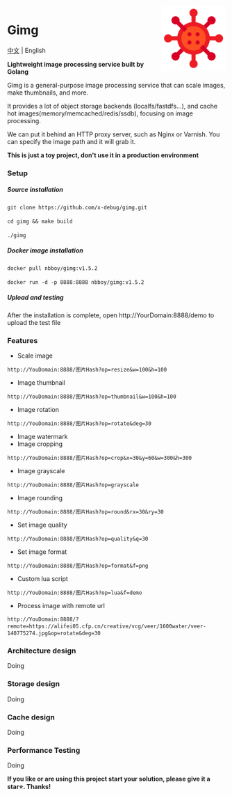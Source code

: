 <img align="right" width="150px" src="./resources/logo-192x192.png">

# Gimg
[中文](README.md) | English 

**Lightweight image processing service built by Golang**

Gimg is a general-purpose image processing service that can scale images, make thumbnails, and more.

It provides a lot of object storage backends (localfs/fastdfs...), and cache hot images(memory/memcached/redis/ssdb), focusing on image processing.

We can put it behind an HTTP proxy server, such as Nginx or Varnish. You can specify the image path and it will grab it.

**This is just a toy project, don't use it in a production environment**

### Setup
##### Source installation
```shell
git clone https://github.com/x-debug/gimg.git

cd gimg && make build

./gimg
```

##### Docker image installation
```shell
docker pull nbboy/gimg:v1.5.2

docker run -d -p 8888:8888 nbboy/gimg:v1.5.2
```

##### Upload and testing
After the installation is complete, open http://YourDomain:8888/demo to upload the test file

### Features
- Scale image
```
http://YouDomain:8888/图片Hash?op=resize&w=100&h=100
```
- Image thumbnail
```
http://YouDomain:8888/图片Hash?op=thumbnail&w=100&h=100
```
- Image rotation 
```
http://YouDomain:8888/图片Hash?op=rotate&deg=30
```
- Image watermark
- Image cropping
```
http://YouDomain:8888/图片Hash?op=crop&x=30&y=60&w=300&h=300
```
- Image grayscale
```
http://YouDomain:8888/图片Hash?op=grayscale
```
- Image rounding
```
http://YouDomain:8888/图片Hash?op=round&rx=30&ry=30
```
- Set image quality 
```
http://YouDomain:8888/图片Hash?op=quality&q=30
```
- Set image format
```
http://YouDomain:8888/图片Hash?op=format&f=png
```
- Custom lua script
```
http://YouDomain:8888/图片Hash?op=lua&f=demo
```
- Process image with remote url
```
http://YouDomain:8888/?remote=https://alifei05.cfp.cn/creative/vcg/veer/1600water/veer-140775274.jpg&op=rotate&deg=30
```

### Architecture design
Doing

### Storage design
Doing

### Cache design
Doing

### Performance Testing
Doing

**If you like or are using this project start your solution, please give it a star⭐. Thanks!**

